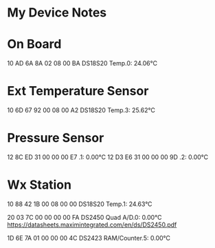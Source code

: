 # My Device Notes

# On Board
10 AD 6A 8A 02 08 00 BA DS18S20 Temp.0: 24.06°C

# Ext Temperature Sensor
10 6D 67 92 00 08 00 A2 DS18S20 Temp.3: 25.62°C

# Pressure Sensor
12 8C ED 31 00 00 00 E7 .1: 0.00°C
12 D3 E6 31 00 00 00 9D .2: 0.00°C

# Wx Station
10 88 42 1B 00 08 00 00 DS18S20 Temp.1: 24.63°C

20 03 7C 00 00 00 00 FA DS2450 Quad A/D.0: 0.00°C
    https://datasheets.maximintegrated.com/en/ds/DS2450.pdf

1D 6E 7A 01 00 00 00 4C DS2423 RAM/Counter.5: 0.00°C